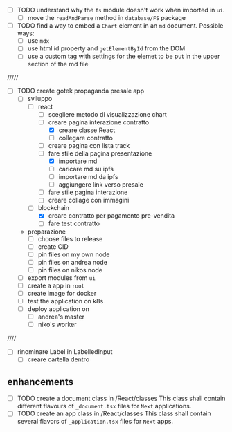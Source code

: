 - [ ] TODO understand why the `fs` module doesn't work when
      imported in `ui`.
  - [ ] move the `readAndParse` method in `database/FS` package
- [ ] TODO find a way to embed a `Chart` element in an `md`
      document. Possible ways:
  - [ ] use `mdx`
  - [ ] use html id property and `getElementById` from the DOM
  - [ ] use a custom tag with settings for the elemet to be put
        in the upper section of the md file

/////

- [ ] TODO create gotek propaganda presale app
  - [ ] sviluppo
    - [ ] react
      - [ ] scegliere metodo di visualizzazione chart
      - [ ] creare pagina interazione contratto
        - [x] creare classe React
        - [ ] collegare contratto
      - [ ] creare pagina con lista track
      - [ ] fare stile della pagina presentazione
        - [x] importare md
        - [ ] caricare md su ipfs
        - [ ] importare md da ipfs
        - [ ] aggiungere link verso presale
      - [ ] fare stile pagina interazione
      - [ ] creare collage con immagini
    - [ ] blockchain
      - [x] creare contratto per pagamento pre-vendita
      - [ ] fare test contratto
  - preparazione
    - [ ] choose files to release
    - [ ] create CID
    - [ ] pin files on my own node
    - [ ] pin files on andrea node
    - [ ] pin files on nikos node
  - [ ] export modules from `ui`
  - [ ] create a app in `root`
  - [ ] create image for docker
  - [ ] test the application on k8s
  - [ ] deploy application on
    - [ ] andrea's master
    - [ ] niko's worker

////

- [ ] rinominare Label in LabelledInput
  - [ ] creare cartella dentro

## enhancements

- [ ] TODO create a document class in /React/classes
      This class shall contain different flavours of
      `_document.tsx` files for `Next` applications.
- [ ] TODO create an app class in /React/classes
      This class shall contain several flavors of
      `_application.tsx` files for `Next` apps.

